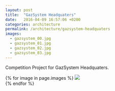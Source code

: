 ```yaml
---
layout: post
title:  "GazSystem Headquaters"
date:   2016-04-09 16:57:06 +0200
categories: architecture
permalink: /architecture/gazsystem-headquaters
images:
  - gazsystem_00.jpg
  - gazsystem_01.jpg
  - gazsystem_02.jpg
  - gazsystem_03.jpg
---
```

Competition Project for GazSystem Headquaters.
<br>

{% for image in page.images %}
  <img rel="nofollow" class="image-full" src="/assets/architecture/gazsystem/{{ image }}"/>
  <br>
{% endfor %}
